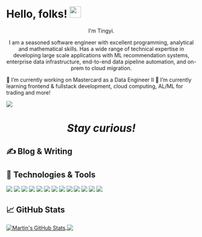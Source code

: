 # Hello, folks! <img src="https://raw.githubusercontent.com/MartinHeinz/MartinHeinz/master/wave.gif" width="30px">
<p align='center'>
I'm Tingyi.
</p>
<p align='center'>I am a seasoned software engineer with excellent programming, analytical and mathematical skills. Has a wide range of technical expertise in
developing large scale applications with ML recommendation systems, enterprise data infrastructure, end-to-end data pipeline
automation, and on-prem to cloud migration. 
</p>

</p>
🔭 I’m currently working on Mastercard as a Data Engineer II
🌱 I’m currently learning frontend & fullstack development, cloud computing, AL/ML for trading and more!</p>
</p>

<img align="center" src="https://github-readme-stats.vercel.app/api/<CARD_TYPE>/?username=<USERNAME>&theme=<THEME_NAME>" />

<h1 align='center'><i>Stay curious!</i></h1>


## &#x270d; Blog & Writing



## 🔧 Technologies & Tools
![](https://img.shields.io/badge/OS-Linux-informational?style=flat&logo=linux&logoColor=white&color=2bbc8a)
![](https://img.shields.io/badge/Editor-IntelliJ_IDEA-informational?style=flat&logo=intellij-idea&logoColor=white&color=2bbc8a)
![](https://img.shields.io/badge/Code-Python-informational?style=flat&logo=python&logoColor=white&color=2bbc8a)
![](https://img.shields.io/badge/Code-JavaScript-informational?style=flat&logo=javascript&logoColor=white&color=2bbc8a)
![](https://img.shields.io/badge/Code-Golang-informational?style=flat&logo=go&logoColor=white&color=2bbc8a)
![](https://img.shields.io/badge/Code-Make-informational?style=flat&logo=cmake&logoColor=white&color=2bbc8a)
![](https://img.shields.io/badge/Code-Vue-informational?style=flat&logo=vue.js&logoColor=white&color=2bbc8a)
![](https://img.shields.io/badge/Shell-Bash-informational?style=flat&logo=gnu-bash&logoColor=white&color=2bbc8a)
![](https://img.shields.io/badge/Tools-PostgreSQL-informational?style=flat&logo=postgresql&logoColor=white&color=2bbc8a)
![](https://img.shields.io/badge/Tools-Docker-informational?style=flat&logo=docker&logoColor=white&color=2bbc8a)
![](https://img.shields.io/badge/Tools-Kubernetes-informational?style=flat&logo=kubernetes&logoColor=white&color=2bbc8a)
![](https://img.shields.io/badge/Tools-Red_Hat_OpenShift-informational?style=flat&logo=red-hat-open-shift&logoColor=white&color=2bbc8a)
![](https://img.shields.io/badge/Cloud-Digital_Ocean-informational?style=flat&logo=digitalocean&logoColor=white&color=2bbc8a)

## &#x1f4c8; GitHub Stats
<a href="https://github.com/tingyid/tingyid">
  <img align="center" src="https://github-readme-stats.vercel.app/api?username=tingyid&show_icons=true&line_height=27&count_private=true&title_color=ffffff&text_color=c9cacc&icon_color=2bbc8a&bg_color=1d1f21" alt="Martin's GitHub Stats" />
</a>

<a href="https://github.com/tingyid/tingyid">
  <img align="center" src="https://github-readme-stats.vercel.app/api/top-langs/?username=tingyid&hide=java,html&title_color=ffffff&text_color=c9cacc&icon_color=2bbc8a&bg_color=1d1f21" />
</a>



